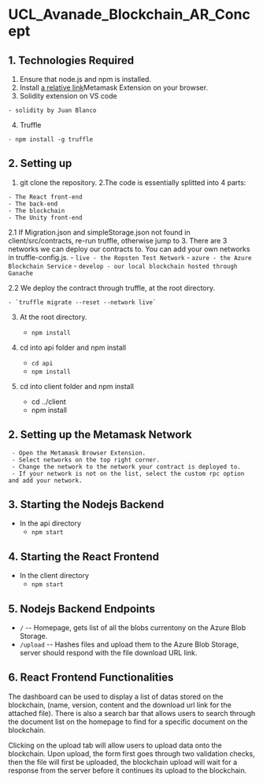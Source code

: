 # UCL_Avanade_Blockchain_AR_Concept

## 1. Technologies Required

  1. Ensure that node.js and npm is installed.
  2. Install [a relative link](https://metamask.io/)Metamask Extension on your browser.  
  3. Solidity extension on VS code
  
    - solidity by Juan Blanco
  
  4. Truffle
  
    - npm install -g truffle

## 2. Setting up

  1. git clone the repository.
  2.The code is essentially splitted into 4 parts:
  
    - The React front-end
    - The back-end  
    - The blockchain
    - The Unity front-end

  2.1 If Migration.json and simpleStorage.json not found in client/src/contracts, re-run truffle, otherwise jump to 3. There are 3 networks we can deploy our contracts to. You can add your own networks in truffle-config.js.
    - `live - the Ropsten Test Network`
    - `azure - the Azure Blockchain Service`
    - `develop - our local blockchain hosted through Ganache`
  
  2.2 We deploy the contract through truffle, at the root directory.
  
    - `truffle migrate --reset --network live`
    
  3. At the root directory.
  
     - `npm install`
     
  4. cd into api folder and npm install
  
     - `cd api`
     - `npm install`
  
  5. cd into client folder and npm install
  
     - cd ../client
     - npm install
     
## 2. Setting up the Metamask Network

     - Open the Metamask Browser Extension.
     - Select networks on the top right corner.
     - Change the network to the network your contract is deployed to.
     - If your network is not on the list, select the custom rpc option and add your network.

## 3. Starting the Nodejs Backend

  - In the api directory 
    - `npm start`

## 4. Starting the React Frontend

  - In the client directory 
    - `npm start`
    
## 5. Nodejs Backend Endpoints

- `/` -- Homepage, gets list of all the blobs currentony on the Azure Blob Storage.
- `/upload` -- Hashes files and upload them to the Azure Blob Storage, server should respond with the file download URL link.

## 6. React Frontend Functionalities

The dashboard can be used to display a list of datas stored on the blockchain, (name, version, content and the download url link for the attached file). There is also a search bar that allows users to search through the document list on the homepage to find for a specific document on the blockchain.

Clicking on the upload tab will allow users to upload data onto the blockchain. Upon upload, the form first goes through two validation checks, then the file will first be uploaded, the blockchain upload will wait for a response from the server before it continues its upload to the blockchain.


